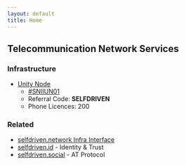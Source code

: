 ```yaml
---
layout: default
title: Home
---
```


## Telecommunication Network Services

### Infrastructure
- [Unity Node](https://unitynodes.io)
    - [#SNIIUN01](https://adastat.net/policies/269366d093249b0cac98fa9fcbc374578429534e3b7adeac09f081e3)
    - Referral Code: **SELFDRIVEN**
    - Phone Licences: 200

### Related
- [selfdriven.network Infra Interface](https://selfdriven.network/infra-interface)
- [selfdriven.id](https://selfdriven.id) - Identity & Trust
- [selfdriven.social](https://selfdriven.social) - AT Protocol


